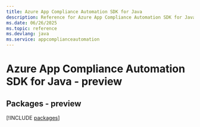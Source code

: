```yaml
---
title: Azure App Compliance Automation SDK for Java
description: Reference for Azure App Compliance Automation SDK for Java
ms.date: 06/26/2025
ms.topic: reference
ms.devlang: java
ms.service: appcomplianceautomation
---
```

# Azure App Compliance Automation SDK for Java - preview
## Packages - preview
[!INCLUDE [packages](app-compliance-automation-index.md)]